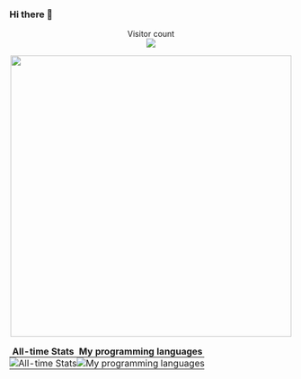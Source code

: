 ### Hi there 👋
<p align="center"> 
  Visitor count<br>
  <img src="https://profile-counter.glitch.me/Ramlov/count.svg" />
</p>
<div id="header" align="center">
  <img src="https://media.tenor.com/YUzRkMOL-3EAAAAM/programming-computer-frog.gif" width="500"/>
</div>

<style>
table {
  border-collapse: collapse;
}
td, th {
  border: none;
  padding: 0;
}
</style>



| **All-time Stats** | **My programming languages** |
| ------------------ | ---------------------------- |
| ![All-time Stats](https://github-readme-stats.vercel.app/api?username=Ramlov&show_icons=true&theme=radical) | ![My programming languages](https://github-readme-stats.vercel.app/api/top-langs/?username=Ramlov&layout=compact) |

